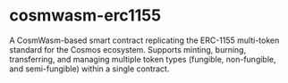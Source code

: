 # cosmwasm-erc1155
A CosmWasm-based smart contract replicating the ERC-1155 multi-token standard for the Cosmos ecosystem. Supports minting, burning, transferring, and managing multiple token types (fungible, non-fungible, and semi-fungible) within a single contract.
